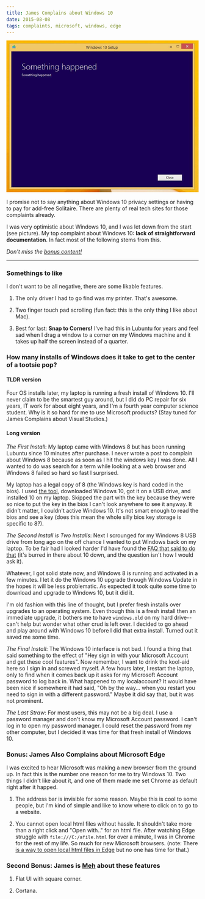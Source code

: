 ```yaml
---
title: James Complains about Windows 10
date: 2015-08-08
tags: complaints, microsoft, windows, edge
---
```


![Did something happen?][pic-1]

I promise not to say anything about Windows 10 privacy settings or having to pay for add-free
Solitaire. There are plenty of real tech sites for those complaints already.

I was very optimistic about Windows 10, and I was let down from the start (see picture). My top
complaint about Windows 10: **lack of straightforward documentation**. In fact most of the following
stems from this.

_Don't miss the [bonus content!][link-5]_

<!-- more -->

----------------------------------------------------------------------------------------------------

### Somethings to like

I don't want to be all negative, there are some likable features.

1. The only driver I had to go find was my printer. That's awesome.

2. Two finger touch pad scrolling (fun fact: this is the only thing I like about Mac).

3. Best for last: **Snap to Corners!** I've had this in Lubuntu for years and feel sad when I drag a
   window to a corner on my Windows machine and it takes up half the screen instead of a quarter.


### How many installs of Windows does it take to get to the center of a tootsie pop?

#### TLDR version

Four OS installs later, my laptop is running a fresh install of Windows 10. I'll never claim
to be the smartest guy around, but I did do PC repair for six years, IT work for about eight years,
and I'm a fourth year computer science student. Why is it so hard for me to use Microsoft products?
(Stay tuned for James Complains about Visual Studios.)

#### Long version

_The First Install_: My laptop came with Windows 8 but has been running Lubuntu since 10 minutes
after purchase. I never wrote a post to complain about Windows 8 because as soon as I hit the
windows key I was done. All I wanted to do was search for a term while looking at a web browser and
Windows 8 failed so hard so fast I surprised.

My laptop has a legal copy of 8 (the Windows key is hard coded in the bios). I used [the
tool][link-1], downloaded Windows 10, got it on a USB drive, and installed 10 on my laptop. Skipped
the part with the key because they were so nice to put the key in the bios I can't look anywhere to
see it anyway. It didn't matter, I couldn't active Windows 10. It's not smart enough to read the
bios and see a key (does this mean the whole silly bios key storage is specific to 8?).

_The Second Install is Two Installs_: Next I scrounged for my Windows 8 USB drive from long ago on
the off chance I wanted to put Windows back on my laptop. To be fair had I looked harder I'd have
found the [FAQ that said to do that][link-2] (it's burred in there about 10 down, and the question
isn't how I would ask it).

Whatever, I got solid state now, and Windows 8 is running and activated in a few minutes. I let it
do the Windows 10 upgrade through Windows Update in the hopes it will be less problematic. As
expected it took quite some time to download and upgrade to Windows 10, but it did it.

I'm old fashion with this line of thought, but I prefer fresh installs over upgrades to an operating
system. Even though this is a fresh install then an immediate upgrade, it bothers me to have
`windows.old` on my hard drive--can't help but wonder what other crud is left over. I decided to go
ahead and play around with Windows 10 before I did that extra install. Turned out it saved me some
time.

_The Final Install_: The Windows 10 interface is not bad. I found a thing that said something to the
effect of "Hey sign in with your Microsoft Account and get these cool features". Now remember, I
want to drink the kool-aid here so I sign in and screwed myself. A few hours later, I restart the
laptop, only to find when it comes back up it asks for my Microsoft Account password to log back in.
What happened to my localaccount? It would have been nice if somewhere it had said, "Oh by the
way... when you restart you need to sign in with a different password." Maybe it did say that, but
it was not prominent.

_The Last Straw_: For most users, this may not be a big deal. I use a password manager and don't
know my Microsoft Account password. I can't log in to open my password manager. I could reset the
password from my other computer, but I decided it was time for that fresh install of Windows 10.


### Bonus: James Also Complains about Microsoft Edge

I was excited to hear Microsoft was making a new browser from the ground up. In fact this is the
number one reason for me to try Windows 10. Two things I didn't like about it, and one of them made
me set Chrome as default right after it happed.

1. The address bar is invisible for some reason. Maybe this is cool to some people, but I'm kind of
   simple and like to know where to click on to go to a website.

2.  You cannot open local html files without hassle. It shouldn't take more than a right click and
   "Open with.." for an html file. After watching Edge struggle with `file:///C:/afile.html` for
   over a minute, I was in Chrome for the rest of my life. So much for new Microsoft browsers.
   (note: There [is a way to open local html files in Edge][link-3] but no one has time for that.)


### Second Bonus: James is [Meh][link-4] about these features

1. Flat UI with square corner.

2. Cortana.







[pic-1]: ../images/something_happened.jpg "This is a real screenshot! That's the saddest part."
[link-1]: http://www.microsoft.com/en-us/software-download/windows10
[link-2]: https://www.microsoft.com/en-us/software-download/faq
[link-3]: http://answers.microsoft.com/en-us/windows/forum/windows_10-networking/microsoft-edge-cant-open-files-html-pdf-etc-stored/3780e206-8b86-496f-bf3c-de4853f4b0a5
[link-4]: https://en.wikipedia.org/wiki/Meh
[link-5]: blog/james-complains-about-windows-10/index.html#bonus-james-also-complains-about-microsoft-edge
